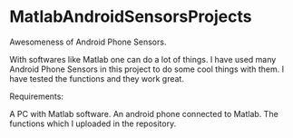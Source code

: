 # MatlabAndroidSensorsProjects
Awesomeness of Android Phone Sensors.

With softwares like Matlab one can do a lot of things.
I have used many Android Phone Sensors in this project to do some cool things with them.
I have tested the functions and they work great. 

Requirements:

A PC with Matlab software.
An android phone connected to Matlab.
The functions which I uploaded in the repository.

